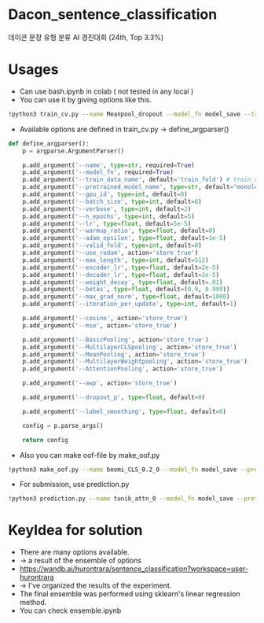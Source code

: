 # Dacon_sentence_classification
데이콘 문장 유형 분류 AI 경진대회 (24th, Top 3.3%)
# Usages
* Can use bash.ipynb in colab ( not tested in any local )
* You can use it by giving options like this.
```bash
!python3 train_cv.py --name Meanpool_dropout --model_fn model_save --train_data_name train_fold --pretrained_model_name monologg/koelectra-base-v3-discriminator --encoder_lr 2e-5 --decoder_lr 2e-5 --batch_size 1 --iteration_per_update 1 --max_length 384 --valid_fold 1 --n_epochs 5 --dropout_p .1 --MeanPooling --cosine --warmup_ratio 0 
```

* Available options are defined in train_cv.py -> define_argparser()
```python
def define_argparser():
    p = argparse.ArgumentParser()

    p.add_argument('--name', type=str, required=True)
    p.add_argument('--model_fn', required=True)
    p.add_argument('--train_data_name', default='train_fold') # train_data
    p.add_argument('--pretrained_model_name', type=str, default="monologg/koelectra-base-v3-discriminator")
    p.add_argument('--gpu_id', type=int, default=0)
    p.add_argument('--batch_size', type=int, default=8)
    p.add_argument('--verbose', type=int, default=2)
    p.add_argument('--n_epochs', type=int, default=5)
    p.add_argument('--lr', type=float, default=5e-5)
    p.add_argument('--warmup_ratio', type=float, default=0)
    p.add_argument('--adam_epsilon', type=float, default=1e-5)
    p.add_argument('--valid_fold', type=int, default=0)
    p.add_argument('--use_radam', action='store_true')
    p.add_argument('--max_length', type=int, default=512)
    p.add_argument('--encoder_lr', type=float, default=2e-5)
    p.add_argument('--decoder_lr', type=float, default=2e-5)
    p.add_argument('--weight_decay', type=float, default=.01)
    p.add_argument('--betas', type=float, default=(0.9, 0.999))
    p.add_argument('--max_grad_norm', type=float, default=1000)
    p.add_argument('--iteration_per_update', type=int, default=1)

    p.add_argument('--cosine', action='store_true')
    p.add_argument('--mse', action='store_true')

    p.add_argument('--BasicPooling', action='store_true')
    p.add_argument('--MultilayerCLSpooling', action='store_true')
    p.add_argument('--MeanPooling', action='store_true')
    p.add_argument('--MultilayerWeightpooling', action='store_true')
    p.add_argument('--AttentionPooling', action='store_true')

    p.add_argument('--awp', action='store_true')

    p.add_argument('--dropout_p', type=float, default=0)

    p.add_argument('--label_smoothing', type=float, default=0)

    config = p.parse_args()

    return config
```
* Also you can make oof-file by make_oof.py
```bash
!python3 make_oof.py --name beomi_CLS_0.2_0 --model_fn model_save --pretrained_model_name  beomi/KcELECTRA-base-v2022 --batch_size 256 --max_length 512
```
* For submission, use prediction.py
```bash
!python3 prediction.py --name tunib_attn_0 --model_fn model_save --pretrained_model_name tunib/electra-ko-base --batch_size 256 --max_length 512
```

# KeyIdea for solution
* There are many options available.
* -> a result of the ensemble of options
* https://wandb.ai/hurontrara/sentence_classification?workspace=user-hurontrara
* -> I've organized the results of the experiment. 
* The final ensemble was performed using sklearn's linear regression method.
* You can check ensemble.ipynb

